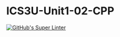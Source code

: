 # ICS3U-Unit1-02-CPP

[![GitHub's Super Linter](https://github.com/Seti-Ngabo/ICS3U-Unit1-02-CPP/workflows/GitHub's%20Super%20Linter/badge.svg)](https://github.com/Seti-Ngabo/ICS3U-Unit1-02-CPP/actions)
